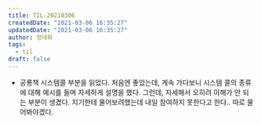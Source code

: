 ```yaml
---
title: TIL-20210306
createdDate: "2021-03-06 16:35:27"
updatedDate: "2021-03-06 16:35:27"
author: 정대화
tags:
  - til
draft: false
---
```


- 공룡책 시스템콜 부분을 읽었다. 처음엔 좋았는데, 계속 가다보니 시스템 콜의 종류에 대해 예시를 들며 자세하게 설명을 했다. 그런데, 자세해서 오히려 이해가 안 되는 부분이 생겼다. 지기한테 물어보려했는데 내일 참여하지 못한다고 한다.. 따로 물어봐야겠다.
